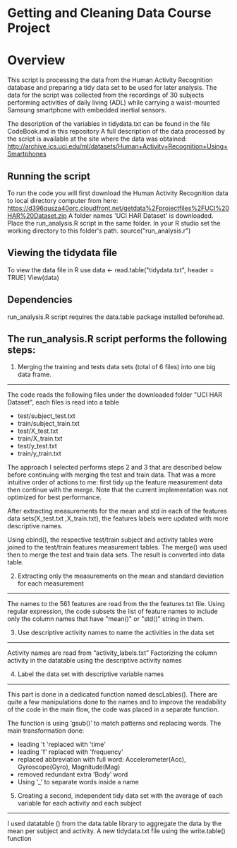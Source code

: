 Getting and Cleaning Data Course Project
========================================

Overview
=========
This script is processing the data from the Human Activity Recognition database and preparing a tidy data set to be used for later analysis. 
The data for the script was collected from the recordings of 30 subjects performing activities of daily living (ADL) while carrying a waist-mounted Samsung smartphone with embedded inertial sensors.

The description of the variables in tidydata.txt can be found in the file CodeBook.md in this repository
A full description of the data processed by the script is available at the site where the data was obtained: 
http://archive.ics.uci.edu/ml/datasets/Human+Activity+Recognition+Using+Smartphones

Running the script
-------------------
To run the code you will first download the Human Activity Recognition data to local directory computer from here:
https://d396qusza40orc.cloudfront.net/getdata%2Fprojectfiles%2FUCI%20HAR%20Dataset.zip 
A folder names 'UCI HAR Dataset' is downloaded. Place the run_analysis.R script in the same folder.
In your R studio set the working directory to this folder's path. 
source("run_analysis.r")

Viewing the tidydata file
-------------------------
To view the data file in R use
data <- read.table("tidydata.txt", header = TRUE)
View(data)

Dependencies
-------------
run_analysis.R script requires the data.table package installed beforehead.

The run_analysis.R script performs the following steps:
-------------------------------------------------------

1. Merging the training and tests data sets (total of 6 files) into one big data frame.
------------------------------------------------------------------------------------
The code reads the following files under the downloaded folder "UCI HAR Dataset", each files is read into a table
-	test/subject_test.txt  
-	train/subject_train.txt
-	test/X_test.txt
-	train/X_train.txt
-	test/y_test.txt
-	train/y_train.txt

The approach I selected performs steps 2 and 3 that are described below before continuing with merging the test and train data. That was a more intuitive order of actions to me: first tidy up the feature measurement data then continue with the merge. 
Note that the current implementation was not optimized for best performance.
  
After extracting measurements for the mean and std in each of the features data sets(X_test.txt ,X_train.txt), the features labels were updated with more descriptive names. 

Using cbind(), the respective test/train subject and activity tables were joined to the test/train features measurement tables. 
The merge() was used then to merge the test and train data sets. The result is converted into data table.

2. Extracting only the measurements on the mean and standard deviation for each measurement
--------------------------------------------------------------------------------------------
The names to the 561 features are read from the the features.txt file.
Using regular expression, the code subsets the list of feature names to include only the column names that have "mean()" or "std()" string in them.

3. Use descriptive activity names to name the activities in the data set 
------------------------------------------------------------------------
Activity names are read from “activity_labels.txt”
Factorizing the column activity in the datatable using the descriptive activity names

4. Label the data set with descriptive variable names 
-----------------------------------------------------
This part is done in a dedicated function named descLables().
There are quite a few manipulations done to the names and to improve the readability of the code in the main flow, the code was placed in a separate function.

The function is using ‘gsub()’ to match patterns and replacing words.
The main transformation done:
-	leading 't 'replaced with 'time'
-	leading 'f' replaced with 'frequency'
-	replaced abbreviation with full word: Accelerometer(Acc), Gyroscope(Gyro), Magnitude(Mag)
-	removed redundant extra ‘Body’ word
-	Using ‘_’ to separate words inside a name 

5. Creating a second, independent tidy data set with the average of each variable for each activity and each subject
---------------------------------------------------------------------------------------------------------------------
I used datatable () from the data.table library to aggregate the data by the mean per subject and activity.
A new tidydata.txt file using the write.table() function

